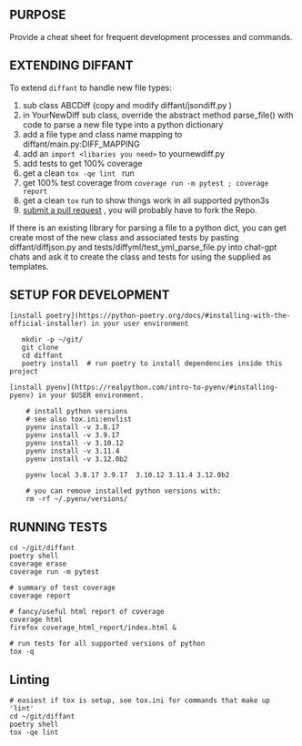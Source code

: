 ## PURPOSE

Provide a cheat sheet for frequent development processes and commands.

## EXTENDING DIFFANT
To extend `diffant` to handle new file types:
1. sub class ABCDiff (copy and modify diffant/jsondiff.py )
1. in YourNewDiff sub class, override the abstract method parse_file() with code to parse a new file type into a python dictionary
1. add a file type and class name mapping to diffant/main.py:DIFF_MAPPING
1. add an `import <libaries you need>` to yournewdiff.py 
1. add tests to get 100% coverage
1. get a clean `tox -qe lint ` run
1. get 100% test coverage from `coverage run -m pytest ; coverage report` 
1. get a clean `tox` run to show things work in all supported python3s
1. [submit a pull request](https://docs.github.com/en/pull-requests/collaborating-with-pull-requests/proposing-changes-to-your-work-with-pull-requests/creating-a-pull-request?tool=cli) , you will probably have to fork the Repo.

If there is an existing library for parsing a file to a python dict, you can  get create most of the new class and associated tests by pasting diffant/diffjson.py and tests/diffyml/test_yml_parse_file.py into chat-gpt chats and ask it to create the class and tests for <your new file type> using the supplied as templates. 

## SETUP FOR DEVELOPMENT
    [install poetry](https://python-poetry.org/docs/#installing-with-the-official-installer) in your user environment
 ```
    mkdir -p ~/git/
    git clone
    cd diffant
    poetry install  # run poetry to install dependencies inside this project
```
    [install pyenv](https://realpython.com/intro-to-pyenv/#installing-pyenv) in your $USER environment.
```
    # install python versions
    # see also tox.ini:envlist
    pyenv install -v 3.8.17
    pyenv install -v 3.9.17
    pyenv install -v 3.10.12
    pyenv install -v 3.11.4
    pyenv install -v 3.12.0b2

    pyenv local 3.8.17 3.9.17  3.10.12 3.11.4 3.12.0b2

    # you can remove installed python versions with:
    rm -rf ~/.pyenv/versions/

 ```

## RUNNING TESTS
   ```
   cd ~/git/diffant
   poetry shell
   coverage erase
   coverage run -m pytest

   # summary of test coverage
   coverage report

   # fancy/useful html report of coverage
   coverage html
   firefox coverage_html_report/index.html &

   # run tests for all supported versions of python
   tox -q
   ```

## Linting
```
# easiest if tox is setup, see tox.ini for commands that make up 'lint'
cd ~/git/diffant
poetry shell
tox -qe lint
```
